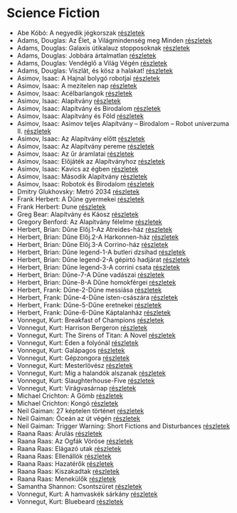# Science Fiction

- Abe Kóbó: A negyedik jégkorszak [részletek](../_details/Abe%20K%C3%B3b%C3%B3.md#id_948)
- Adams, Douglas: Az Élet, a Világmindenség meg Minden [részletek](../_details/Adams%2C%20Douglas.md#id_196)
- Adams, Douglas: Galaxis útikalauz stopposoknak [részletek](../_details/Adams%2C%20Douglas.md#id_197)
- Adams, Douglas: Jobbára ártalmatlan [részletek](../_details/Adams%2C%20Douglas.md#id_198)
- Adams, Douglas: Vendéglő a Világ Végén [részletek](../_details/Adams%2C%20Douglas.md#id_199)
- Adams, Douglas: Viszlát, és kösz a halakat! [részletek](../_details/Adams%2C%20Douglas.md#id_200)
- Asimov, Isaac: A Hajnal bolygó robotjai [részletek](../_details/Asimov%2C%20Isaac.md#id_1167)
- Asimov, Isaac: A mezítelen nap [részletek](../_details/Asimov%2C%20Isaac.md#id_1174)
- Asimov, Isaac: Acélbarlangok [részletek](../_details/Asimov%2C%20Isaac.md#id_1187)
- Asimov, Isaac: Alapítvány [részletek](../_details/Asimov%2C%20Isaac.md#id_1186)
- Asimov, Isaac: Alapítvány és Birodalom [részletek](../_details/Asimov%2C%20Isaac.md#id_1185)
- Asimov, Isaac: Alapítvány és Föld [részletek](../_details/Asimov%2C%20Isaac.md#id_1184)
- Asimov, Isaac: Asimov teljes Alapítvány – Birodalom – Robot univerzuma II. [részletek](../_details/Asimov%2C%20Isaac.md#id_1180)
- Asimov, Isaac: Az Alapítvány előtt [részletek](../_details/Asimov%2C%20Isaac.md#id_1183)
- Asimov, Isaac: Az Alapítvány pereme [részletek](../_details/Asimov%2C%20Isaac.md#id_1182)
- Asimov, Isaac: Az űr áramlatai [részletek](../_details/Asimov%2C%20Isaac.md#id_1181)
- Asimov, Isaac: Előjáték az Alapítványhoz [részletek](../_details/Asimov%2C%20Isaac.md#id_1179)
- Asimov, Isaac: Kavics az égben [részletek](../_details/Asimov%2C%20Isaac.md#id_1177)
- Asimov, Isaac: Második Alapítvány [részletek](../_details/Asimov%2C%20Isaac.md#id_1175)
- Asimov, Isaac: Robotok és Birodalom [részletek](../_details/Asimov%2C%20Isaac.md#id_1173)
- Dmitry Glukhovsky: Metró 2034 [részletek](../_details/Dmitry%20Glukhovsky.md#id_355)
- Frank Herbert: A Dűne gyermekei [részletek](../_details/Frank%20Herbert.md#id_184)
- Frank Herbert: Dune [részletek](../_details/Frank%20Herbert.md#id_182)
- Greg Bear: Alapítvány és Káosz [részletek](../_details/Greg%20Bear.md#id_1169)
- Gregory Benford: Az Alapítvány félelme [részletek](../_details/Gregory%20Benford.md#id_1168)
- Herbert, Brian: Dűne Előj.1-Az Atreides-ház [részletek](../_details/Herbert%2C%20Brian.md#id_188)
- Herbert, Brian: Dűne Előj.2-A Harkonnen-ház [részletek](../_details/Herbert%2C%20Brian.md#id_189)
- Herbert, Brian: Dűne Előj.3-A Corrino-ház [részletek](../_details/Herbert%2C%20Brian.md#id_190)
- Herbert, Brian: Dűne legend-1-A butleri dzsihad [részletek](../_details/Herbert%2C%20Brian.md#id_191)
- Herbert, Brian: Dűne legend-2-A gépirtó hadjárat [részletek](../_details/Herbert%2C%20Brian.md#id_192)
- Herbert, Brian: Dűne legend-3-A corrini csata [részletek](../_details/Herbert%2C%20Brian.md#id_193)
- Herbert, Brian: Dűne-7-A Dűne vadászai [részletek](../_details/Herbert%2C%20Brian.md#id_194)
- Herbert, Brian: Dűne-8-A Dűne homokférgei [részletek](../_details/Herbert%2C%20Brian.md#id_195)
- Herbert, Frank: Dűne-2-Dűne messiása [részletek](../_details/Herbert%2C%20Frank.md#id_183)
- Herbert, Frank: Dűne-4-Dűne isten-császára [részletek](../_details/Herbert%2C%20Frank.md#id_185)
- Herbert, Frank: Dűne-5-Dűne eretnekei [részletek](../_details/Herbert%2C%20Frank.md#id_186)
- Herbert, Frank: Dűne-6-Dűne Káptalanház [részletek](../_details/Herbert%2C%20Frank.md#id_187)
- Vonnegut, Kurt: Breakfast of Champions [részletek](../_details/Vonnegut%2C%20Kurt.md#id_1614)
- Vonnegut, Kurt: Harrison Bergeron [részletek](../_details/Vonnegut%2C%20Kurt.md#id_748)
- Vonnegut, Kurt: The Sirens of Titan: A Novel [részletek](../_details/Vonnegut%2C%20Kurt.md#id_1621)
- Vonnegut, Kurt: Éden a folyónál [részletek](../_details/Vonnegut%2C%20Kurt.md#id_1624)
- Vonnegut, Kurt: Galápagos [részletek](../_details/Vonnegut%2C%20Kurt.md#id_1619)
- Vonnegut, Kurt: Gépzongora [részletek](../_details/Vonnegut%2C%20Kurt.md#id_1618)
- Vonnegut, Kurt: Mesterlövész [részletek](../_details/Vonnegut%2C%20Kurt.md#id_1622)
- Vonnegut, Kurt: Míg a halandók alszanak [részletek](../_details/Vonnegut%2C%20Kurt.md#id_1617)
- Vonnegut, Kurt: Slaughterhouse-Five [részletek](../_details/Vonnegut%2C%20Kurt.md#id_1620)
- Vonnegut, Kurt: Virágvasárnap [részletek](../_details/Vonnegut%2C%20Kurt.md#id_1627)
- Michael Crichton: A Gömb [részletek](../_details/Michael%20Crichton.md#id_753)
- Michael Crichton: Kongó [részletek](../_details/Michael%20Crichton.md#id_756)
- Neil Gaiman: 27 képtelen történet [részletek](../_details/Neil%20Gaiman.md#id_665)
- Neil Gaiman: Óceán az út végén [részletek](../_details/Neil%20Gaiman.md#id_1805)
- Neil Gaiman: Trigger Warning: Short Fictions and Disturbances [részletek](../_details/Neil%20Gaiman.md#id_1804)
- Raana Raas: Árulás [részletek](../_details/Raana%20Raas.md#id_1672)
- Raana Raas: Az Ogfák Vöröse [részletek](../_details/Raana%20Raas.md#id_1670)
- Raana Raas: Elágazó utak [részletek](../_details/Raana%20Raas.md#id_1674)
- Raana Raas: Ellenállók [részletek](../_details/Raana%20Raas.md#id_1675)
- Raana Raas: Hazatérők [részletek](../_details/Raana%20Raas.md#id_1673)
- Raana Raas: Kiszakadtak [részletek](../_details/Raana%20Raas.md#id_1671)
- Raana Raas: Menekülők [részletek](../_details/Raana%20Raas.md#id_1676)
- Samantha Shannon: Csontszüret [részletek](../_details/Samantha%20Shannon.md#id_1005)
- Vonnegut, Kurt: A hamvaskék sárkány [részletek](../_details/Vonnegut%2C%20Kurt.md#id_1701)
- Vonnegut, Kurt: Bluebeard [részletek](../_details/Vonnegut%2C%20Kurt.md#id_1702)